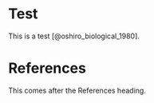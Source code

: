 # Test

This is a test [@oshiro_biological_1980].

# References

This comes after the References heading.
